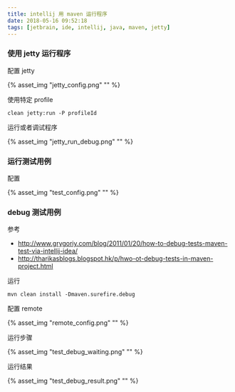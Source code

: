 ```yaml
---
title: intellij 用 maven 运行程序
date: 2018-05-16 09:52:18
tags: [jetbrain, ide, intellij, java, maven, jetty]
---
```


### 使用 jetty 运行程序

配置 jetty

<!--more-->

{% asset_img "jetty_config.png" "" %}

使用特定 profile

`clean jetty:run -P profileId`

运行或者调试程序

{% asset_img "jetty_run_debug.png" "" %}


### 运行测试用例

配置

{% asset_img "test_config.png" "" %}

### debug 测试用例

参考

* <http://www.grygoriy.com/blog/2011/01/20/how-to-debug-tests-maven-test-via-intellij-idea/>
* <http://tharikasblogs.blogspot.hk/p/hwo-ot-debug-tests-in-maven-project.html>

运行

`mvn clean install -Dmaven.surefire.debug`

配置 remote

{% asset_img "remote_config.png" "" %}

运行步骤

{% asset_img "test_debug_waiting.png" "" %}

运行结果

{% asset_img "test_debug_result.png" "" %}












